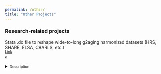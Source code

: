 ```yaml
---
permalink: /other/
title: "Other Projects"
---
```




### Research-related projects
Stata .do file to reshape wide-to-long g2aging harmonized datasets (HRS, SHARE, ELSA, CHARLS, etc.)<br/>
<small>
<a href="https://github.com/ccomploj/code/tree/947b16e51c29a77b1804e22e3c5d62273491ba15/doFiles/HRS">Link </a>
</small> <br/>  a
<details>
<summary><small>Description</small></summary>
<small>
HRS-type datasets are essential for aging, health, and retirement research.
"HRSg2agingToPanel.do" simplifies working with HRS-type datasets, streamlining cross-country comparative research and preserving variable labels. The file is designed to facilitate the analysis of Health and Retirement Study (HRS) and related sister surveys harmonized by the Gateway2Aging (g2aging) project (SHARE, CHARLS, ELSA, etc.). The file streamlines data preparation, reshaping wide-format data into a long-format panel, reducing the dataset to a compact dataset, keeping only the chosen variables. This facilitates cross-country economic research on elderly populations.
</small>
</details>